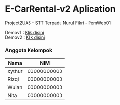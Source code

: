 # E-CarRental-v2 Aplication
Project2UAS - STT Terpadu Nurul Fikri - PemWeb01

Demov1 : <a target="_blank" href="https://kreasi.nurulfikri.ac.id/mfat22090si/E-CarRental-v2/">Klik disini</a><br>
Demov2 : <a target="_blank" href="https://kreasi.nurulfikri.ac.id/mfat22090si/E-CarRental-v2/">Klik disini</a>

### Anggota Kelompok
| **Nama** | **NIM** |
|------|-----|
| xythur | 00000000000 |
| Rizqi | 00000000000 |
| Wulan | 00000000000 |
| Nita | 00000000000 |

